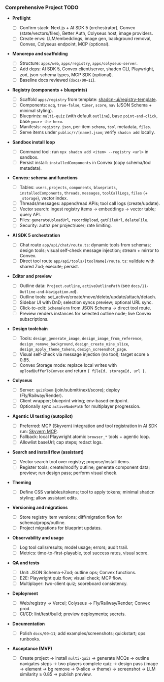 ### Comprehensive Project TODO

- **Preflight**

  - [ ] Confirm stack: Next.js + AI SDK 5 (orchestrator), Convex (state/vectors/files), Better Auth, Colyseus host, image providers.
  - [ ] Create envs: LLM/embeddings, image gen, background removal, Convex, Colyseus endpoint, MCP (optional).

- **Monorepo and scaffolding**

  - [ ] Structure: `apps/web`, `apps/registry`, `apps/colyseus-server`.
  - [ ] Add deps: AI SDK 5, Convex client/server, shadcn CLI, Playwright, zod, json-schema types, MCP SDK (optional).
  - [ ] Baseline docs reviewed (`docs/00–11`).

- **Registry (components + blueprints)**

  - [ ] Scaffold `apps/registry` from template: [shadcn-ui/registry-template](https://github.com/shadcn-ui/registry-template).
  - [ ] Components: `mcq`, `true-false`, `timer`, `score`, `nav` (JSON Schema + minimal styling).
  - [ ] Blueprints: `multi-quiz` (with default `outline`), base `point-and-click`, base `youre-the-hero`.
  - [ ] Manifests: `registry.json`, per-item `schema`, `tool` metadata, `files`.
  - [ ] Serve items under `public/r/[name].json`; verify `shadcn add` locally.

- **Sandbox install loop**

  - [ ] Command tool: run `npx shadcn add <item> --registry <url>` in sandbox.
  - [ ] Persist install: `installedComponents` in Convex (copy schema/tool metadata).

- **Convex: schema and functions**

  - [ ] Tables: `users`, `projects`, `components`, `blueprints`, `installedComponents`, `threads`, `messages`, `toolCallLogs`, `files` (+ `_storage`), vector index.
  - [ ] Threads/messages: append/read APIs; tool call logs (create/update).
  - [ ] Vector search: ingest registry items → embeddings → vector table; query API.
  - [ ] Files: `generateUploadUrl`, `recordUpload`, `getFileUrl`, `deleteFile`.
  - [ ] Security: authz per project/user; rate limiting.

- **AI SDK 5 orchestration**

  - [ ] Chat route `app/api/chat/route.ts`: dynamic tools from schemas; design tools; visual self-check message injection; stream + mirror to Convex.
  - [ ] Direct tool route `app/api/tools/[toolName]/route.ts`: validate with shared Zod; execute; persist.

- **Editor and preview**

  - [ ] Outline data: `Project.outline`, `activeOutlinePath` (see `docs/11-Outline-and-Navigation.md`).
  - [ ] Outline tools: set_active/create/move/delete/update/attach/detach.
  - [ ] Sidebar UI with DnD; selection syncs preview; optional URL sync.
  - [ ] Click-to-edit: `SchemaForm` from JSON Schema → direct tool route.
  - [ ] Preview renders instances for selected outline node; live Convex subscriptions.

- **Design toolchain**

  - [ ] Tools: `design_generate_image`, `design_image_from_reference`, `design_remove_background`, `design_create_nine_slice`, `design_apply_theme_tokens`, `design_screenshot_page`.
  - [ ] Visual self-check via message injection (no tool); target score ≥ 0.85.
  - [ ] Convex Storage mode: replace local writes with `uploadBufferToConvex` and return `{ fileId, storageId, url }`.

- **Colyseus**

  - [ ] Server: `quizRoom` (join/submit/next/score); deploy (Fly/Railway/Render).
  - [ ] Client wrapper; blueprint wiring; env-based endpoint.
  - [ ] Optionally sync `activeNodePath` for multiplayer progression.

- **Agentic UI testing (autopilot)**

  - [ ] Preferred: MCP (Skyvern) integration and tool registration in AI SDK run: [Skyvern MCP](https://docs.skyvern.com/integrations/mcp).
  - [ ] Fallback: local Playwright atomic `browser_*` tools + agentic loop.
  - [ ] Allowlist baseUrl; cap steps; redact logs.

- **Search and install flow (assistant)**

  - [ ] Vector search tool over registry; propose/install items.
  - [ ] Register tools; create/modify outline; generate component data; preview; run design pass; perform visual check.

- **Theming**

  - [ ] Define CSS variables/tokens; tool to apply tokens; minimal shadcn styling; allow assistant edits.

- **Versioning and migrations**

  - [ ] Store registry item versions; diff/migration flow for schema/props/outline.
  - [ ] Project migrations for blueprint updates.

- **Observability and usage**

  - [ ] Log tool calls/results; model usage; errors; audit trail.
  - [ ] Metrics: time-to-first-playable, tool success rates, visual score.

- **QA and tests**

  - [ ] Unit: JSON Schema→Zod; outline ops; Convex functions.
  - [ ] E2E: Playwright quiz flow; visual check; MCP flow.
  - [ ] Multiplayer: two-client quiz; scoreboard consistency.

- **Deployment**

  - [ ] Web/registry → Vercel; Colyseus → Fly/Railway/Render; Convex prod.
  - [ ] CI/CD: lint/test/build; preview deployments; secrets.

- **Documentation**

  - [ ] Polish `docs/00–11`; add examples/screenshots; quickstart; ops runbooks.

- **Acceptance (MVP)**
  - [ ] Create project → install `multi-quiz` → generate MCQs → outline navigates steps → two players complete quiz → design pass (image → element → bg remove → 9-slice → theme) → screenshot → LLM similarity ≥ 0.85 → publish preview.
